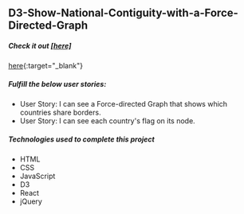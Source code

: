 ## D3-Show-National-Contiguity-with-a-Force-Directed-Graph
##### Check it out <a href="https://c0d0er.github.io/D3-Show-National-Contiguity-with-a-Force-Directed-Graph/" target="_blank">[here]</a>

[here](https://c0d0er.github.io/D3-Show-National-Contiguity-with-a-Force-Directed-Graph/){:target="_blank"}

##### Fulfill the below user stories:
- User Story: I can see a Force-directed Graph that shows which countries share borders.
- User Story: I can see each country's flag on its node.

##### Technologies used to complete this project
- HTML
- CSS
- JavaScript
- D3
- React
- jQuery

